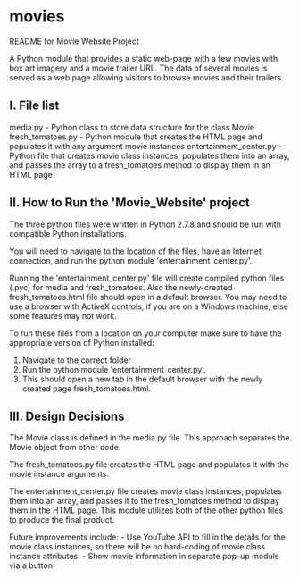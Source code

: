 # movies
README for Movie Website Project

A Python module that provides a static web-page with a few movies with box art imagery and a movie trailer URL.  The data of several movies is served as a web page allowing visitors to browse movies and their trailers.


I. File list
--------------
media.py			- Python class to store data structure for the class Movie
fresh_tomatoes.py		- Python module that creates the HTML page and populates it with any argument movie instances 
entertainment_center.py		- Python file that creates movie class instances, populates them into an array, and passes the array to 
				a fresh_tomatoes method to display them in an HTML page


II. How to Run the 'Movie_Website' project
--------------------------------------------
The three python files were written in Python 2.7.8 and should be run with compatible Python installations.

You will need to navigate to the location of the files, have an Internet connection, and run the python module 'entertainment_center.py'.  

Running the 'entertainment_center.py' file will create compiled python files (.pyc) for media and fresh_tomatoes. Also the newly-created fresh_tomatoes.html file should open in a default browser. You may need to use a browser with ActiveX controls, if you are on a Windows machine, else some features may not work.


To run these files from a location on your computer make sure to have the appropriate version of Python installed:
1.  Navigate to the correct folder
2.  Run the python module 'entertainment_center.py'.
3.  This should open a new tab in the default browser with the newly created page fresh_tomatoes.html.


III. Design Decisions 
---------------------

The Movie class is defined in the media.py file.  This approach separates the Movie object from other code.

The fresh_tomatoes.py file creates the HTML page and populates it with the movie instance arguments.  

The entertainment_center.py file creates movie class instances, populates them into an array, and passes it to the fresh_tomatoes method to display them in the HTML page.  This module utilizes both of the other python files to produce the final product.

Future improvements include:
	- Use YouTube API to fill in the details for the movie class instances, so there will be no hard-coding of movie class instance attributes.
	- Show movie information in separate pop-up module via a button
